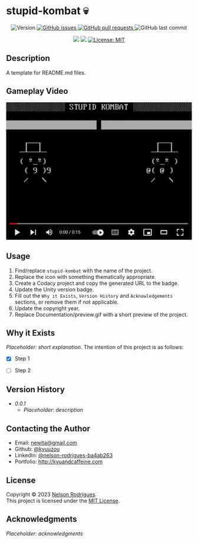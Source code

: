 # stupid-kombat 💀

<p align="center">
  <img alt="Version" src="https://img.shields.io/github/v/tag/kyuuzou/stupid-kombat?label=version" />
  <a href="https://github.com/kyuuzou/stupid-kombat/issues" target="_blank">
     <img alt="GitHub issues" src ="https://img.shields.io/github/issues-raw/kyuuzou/stupid-kombat" />
  </a>
  <a href="https://github.com/kyuuzou/stupid-kombat/pulls" target="_blank">
   <img alt="GitHub pull requests" src ="https://img.shields.io/github/issues-pr-raw/kyuuzou/stupid-kombat" />
  </a>
  <img alt="GitHub last commit" src ="https://img.shields.io/github/last-commit/kyuuzou/stupid-kombat" />
</p>
<p align="center">
  <a href="https://www.codacy.com/gh/kyuuzou/stupid-kombat/dashboard?utm_source=github.com&amp;utm_medium=referral&amp;utm_content=kyuuzou/stupid-kombat&amp;utm_campaign=Badge_Grade"><img src="https://app.codacy.com/project/badge/Grade/0e148b21eaa742448a210882d88a9f0c"/></a>
  <a href="https://unity3d.com/get-unity/download/archive" target="_blank"><img src="https://img.shields.io/badge/Unity-2021.3-blue" /></a>
  <a href="https://github.com/kyuuzou/stupid-kombat/blob/master/LICENSE" target="_blank">
    <img alt="License: MIT" src="https://img.shields.io/badge/License-MIT-blue.svg" />
  </a>
</p>

## Description
A template for README.md files.

## Gameplay Video

[![Gameplay Video](https://github.com/kyuuzou/stupid-kombat/blob/main/Documentation/thumbnail.png)](https://youtu.be/D1qnIjfa9c0 "Gameplay Video")

## Usage
1. Find/replace `stupid-kombat` with the name of the project.
2. Replace the icon with something thematically appropriate.
3. Create a Codacy project and copy the generated URL to the badge.
4. Update the Unity version badge.
5. Fill out the `Why it Exists`, `Version History` and `Acknowledgements` sections, or remove them if not applicable.
6. Update the copyright year.
7. Replace Documentation/preview.gif with a short preview of the project.

## Why it Exists

_Placeholder: short explanation_. The intention of this project is as follows:  

- [x] Step 1
- [ ] Step 2


## Version History

* *0.0.1*
    * _Placeholder: description_

## Contacting the Author

* Email: newita@gmail.com
* Github: [@kyuuzou](https://github.com/kyuuzou)
* LinkedIn: [@nelson-rodrigues-ba4ab263](https://linkedin.com/in/nelson-rodrigues-ba4ab263)
* Portfolio: http://kyuandcaffeine.com

## License

Copyright © 2023 [Nelson Rodrigues](https://github.com/kyuuzou).<br />
This project is licensed under the [MIT License](https://opensource.org/licenses/MIT).

## Acknowledgments
_Placeholder: acknowledgments_